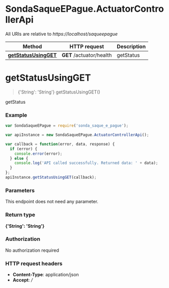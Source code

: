 # SondaSaqueEPague.ActuatorControllerApi

All URIs are relative to *https://localhost/saqueepague*

Method | HTTP request | Description
------------- | ------------- | -------------
[**getStatusUsingGET**](ActuatorControllerApi.md#getStatusUsingGET) | **GET** /actuator/health | getStatus


<a name="getStatusUsingGET"></a>
# **getStatusUsingGET**
> {&#39;String&#39;: &#39;String&#39;} getStatusUsingGET()

getStatus

### Example
```javascript
var SondaSaqueEPague = require('sonda_saque_e_pague');

var apiInstance = new SondaSaqueEPague.ActuatorControllerApi();

var callback = function(error, data, response) {
  if (error) {
    console.error(error);
  } else {
    console.log('API called successfully. Returned data: ' + data);
  }
};
apiInstance.getStatusUsingGET(callback);
```

### Parameters
This endpoint does not need any parameter.

### Return type

**{&#39;String&#39;: &#39;String&#39;}**

### Authorization

No authorization required

### HTTP request headers

 - **Content-Type**: application/json
 - **Accept**: */*


